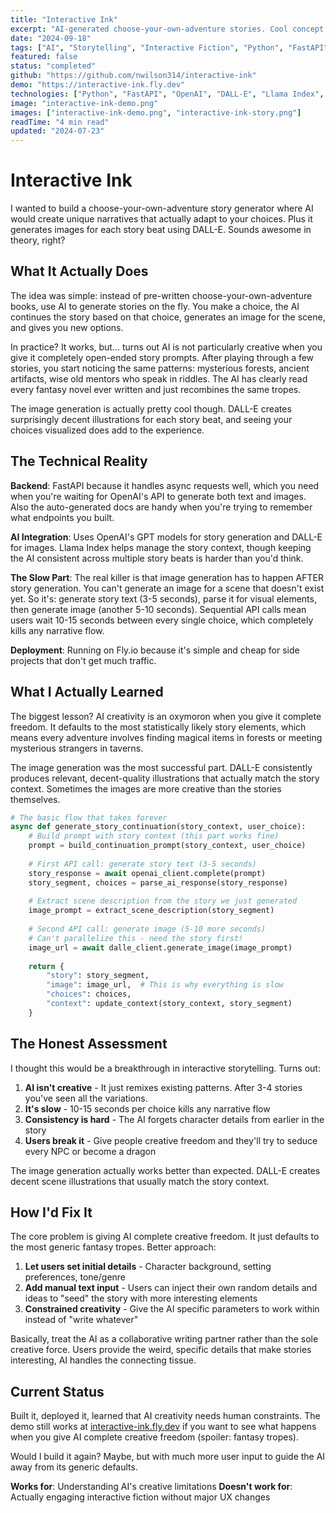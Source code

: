 ```yaml
---
title: "Interactive Ink"
excerpt: "AI-generated choose-your-own-adventure stories. Cool concept, but turns out AI gets really repetitive when you give it creative freedom."
date: "2024-09-18"
tags: ["AI", "Storytelling", "Interactive Fiction", "Python", "FastAPI"]
featured: false
status: "completed"
github: "https://github.com/nwilson314/interactive-ink"
demo: "https://interactive-ink.fly.dev"
technologies: ["Python", "FastAPI", "OpenAI", "DALL-E", "Llama Index", "Fly.io"]
image: "interactive-ink-demo.png"
images: ["interactive-ink-demo.png", "interactive-ink-story.png"]
readTime: "4 min read"
updated: "2024-07-23"
---
```


# Interactive Ink

I wanted to build a choose-your-own-adventure story generator where AI would create unique narratives that actually adapt to your choices. Plus it generates images for each story beat using DALL-E. Sounds awesome in theory, right?

## What It Actually Does

The idea was simple: instead of pre-written choose-your-own-adventure books, use AI to generate stories on the fly. You make a choice, the AI continues the story based on that choice, generates an image for the scene, and gives you new options.

In practice? It works, but... turns out AI is not particularly creative when you give it completely open-ended story prompts. After playing through a few stories, you start noticing the same patterns: mysterious forests, ancient artifacts, wise old mentors who speak in riddles. The AI has clearly read every fantasy novel ever written and just recombines the same tropes.

The image generation is actually pretty cool though. DALL-E creates surprisingly decent illustrations for each story beat, and seeing your choices visualized does add to the experience.

## The Technical Reality

**Backend**: FastAPI because it handles async requests well, which you need when you're waiting for OpenAI's API to generate both text and images. Also the auto-generated docs are handy when you're trying to remember what endpoints you built.

**AI Integration**: Uses OpenAI's GPT models for story generation and DALL-E for images. Llama Index helps manage the story context, though keeping the AI consistent across multiple story beats is harder than you'd think.

**The Slow Part**: The real killer is that image generation has to happen AFTER story generation. You can't generate an image for a scene that doesn't exist yet. So it's: generate story text (3-5 seconds), parse it for visual elements, then generate image (another 5-10 seconds). Sequential API calls mean users wait 10-15 seconds between every single choice, which completely kills any narrative flow.

**Deployment**: Running on Fly.io because it's simple and cheap for side projects that don't get much traffic.

## What I Actually Learned

The biggest lesson? AI creativity is an oxymoron when you give it complete freedom. It defaults to the most statistically likely story elements, which means every adventure involves finding magical items in forests or meeting mysterious strangers in taverns.

The image generation was the most successful part. DALL-E consistently produces relevant, decent-quality illustrations that actually match the story context. Sometimes the images are more creative than the stories themselves.

```python
# The basic flow that takes forever
async def generate_story_continuation(story_context, user_choice):
    # Build prompt with story context (this part works fine)
    prompt = build_continuation_prompt(story_context, user_choice)
    
    # First API call: generate story text (3-5 seconds)
    story_response = await openai_client.complete(prompt)
    story_segment, choices = parse_ai_response(story_response)
    
    # Extract scene description from the story we just generated
    image_prompt = extract_scene_description(story_segment)
    
    # Second API call: generate image (5-10 more seconds)
    # Can't parallelize this - need the story first!
    image_url = await dalle_client.generate_image(image_prompt)
    
    return {
        "story": story_segment,
        "image": image_url,  # This is why everything is slow
        "choices": choices,
        "context": update_context(story_context, story_segment)
    }
```

## The Honest Assessment

I thought this would be a breakthrough in interactive storytelling. Turns out:

1. **AI isn't creative** - It just remixes existing patterns. After 3-4 stories you've seen all the variations.
2. **It's slow** - 10-15 seconds per choice kills any narrative flow
3. **Consistency is hard** - The AI forgets character details from earlier in the story
4. **Users break it** - Give people creative freedom and they'll try to seduce every NPC or become a dragon

The image generation actually works better than expected. DALL-E creates decent scene illustrations that usually match the story context.

## How I'd Fix It

The core problem is giving AI complete creative freedom. It just defaults to the most generic fantasy tropes. Better approach:

1. **Let users set initial details** - Character background, setting preferences, tone/genre
2. **Add manual text input** - Users can inject their own random details and ideas to "seed" the story with more interesting elements
3. **Constrained creativity** - Give the AI specific parameters to work within instead of "write whatever"

Basically, treat the AI as a collaborative writing partner rather than the sole creative force. Users provide the weird, specific details that make stories interesting, AI handles the connecting tissue.

## Current Status

Built it, deployed it, learned that AI creativity needs human constraints. The demo still works at [interactive-ink.fly.dev](https://interactive-ink.fly.dev) if you want to see what happens when you give AI complete creative freedom (spoiler: fantasy tropes).

Would I build it again? Maybe, but with much more user input to guide the AI away from its generic defaults.

**Works for**: Understanding AI's creative limitations
**Doesn't work for**: Actually engaging interactive fiction without major UX changes